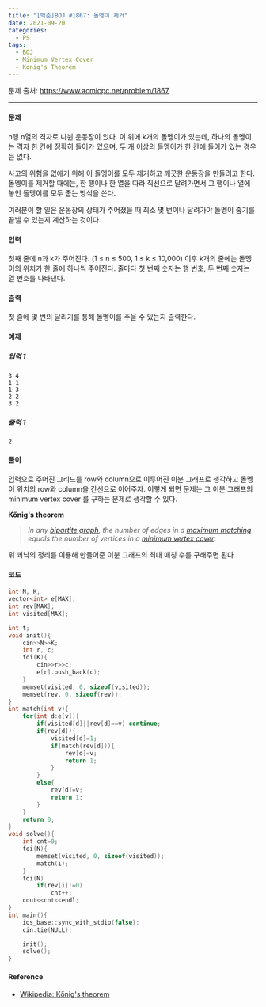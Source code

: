 ```yaml
---
title: "[백준]BOJ #1867: 돌멩이 제거"
date: 2021-09-20
categories:
  - PS
tags:
  - BOJ
  - Minimum Vertex Cover
  - Konig's Theorem
---
```






문제 출처: <https://www.acmicpc.net/problem/1867>

---

#### 문제

n행 n열의 격자로 나뉜 운동장이 있다. 이 위에 k개의 돌멩이가 있는데, 하나의 돌멩이는 격자 한 칸에 정확히 들어가 있으며, 두 개 이상의 돌멩이가 한 칸에 들어가 있는 경우는 없다.

사고의 위험을 없애기 위해 이 돌멩이를 모두 제거하고 깨끗한 운동장을 만들려고 한다. 돌멩이를 제거할 때에는, 한 행이나 한 열을 따라 직선으로 달려가면서 그 행이나 열에 놓인 돌멩이를 모두 줍는 방식을 쓴다.

여러분이 할 일은 운동장의 상태가 주어졌을 때 최소 몇 번이나 달려가야 돌멩이 줍기를 끝낼 수 있는지 계산하는 것이다.



#### 입력

첫째 줄에 n과 k가 주어진다. (1 ≤ n ≤ 500, 1 ≤ k ≤ 10,000) 이후 k개의 줄에는 돌멩이의 위치가 한 줄에 하나씩 주어진다. 줄마다 첫 번째 숫자는 행 번호, 두 번째 숫자는 열 번호를 나타낸다.



#### 출력

첫 줄에 몇 번의 달리기를 통해 돌멩이를 주울 수 있는지 출력한다.



#### 예제

##### 입력 1 

```
3 4
1 1
1 3
2 2
3 2
```

##### 출력 1 

```
2
```



#### 풀이

입력으로 주어진 그리드를 row와 column으로 이루어진 이분 그래프로 생각하고 돌멩이 위치의 row와 column을 간선으로 이어주자. 이렇게 되면 문제는 그 이분 그래프의 minimum vertex cover 를 구하는 문제로 생각할 수 있다.

 **Kőnig's theorem**

> *In any [bipartite graph](https://en.wikipedia.org/wiki/Bipartite_graph), the number of edges in a [maximum matching](https://en.wikipedia.org/wiki/Maximum_matching) equals the number of vertices in a [minimum vertex cover](https://en.wikipedia.org/wiki/Minimum_vertex_cover).*

위 쾨닉의 정리를 이용해 만들어준 이분 그래프의 최대 매칭 수를 구해주면 된다.


#### 코드 

```c++
int N, K;
vector<int> e[MAX];
int rev[MAX];
int visited[MAX];

int t;
void init(){
    cin>>N>>K;
    int r, c;
    foi(K){
        cin>>r>>c;
        e[r].push_back(c);
    }
    memset(visited, 0, sizeof(visited));
    memset(rev, 0, sizeof(rev));
}
int match(int v){
    for(int d:e[v]){
        if(visited[d]||rev[d]==v) continue;
        if(rev[d]){
            visited[d]=1;
            if(match(rev[d])){
                rev[d]=v;
                return 1;
            }
        } 
        else{
            rev[d]=v;
            return 1;
        }
    }
    return 0;
}
void solve(){
    int cnt=0;
    foi(N){
        memset(visited, 0, sizeof(visited));
        match(i);
    }
    foi(N)
        if(rev[i]!=0)
            cnt++;
    cout<<cnt<<endl;
}
int main(){
    ios_base::sync_with_stdio(false);
    cin.tie(NULL); 

    init(); 
    solve();
}
```
  



#### Reference

*  [Wikipedia: Kőnig's theorem](https://en.wikipedia.org/wiki/K%C5%91nig%27s_theorem_%28graph_theory%29)

